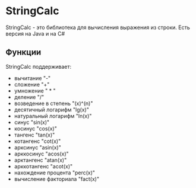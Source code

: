 # StringCalc
StringCalc - это библиотека для вычисления выражения из строки. Есть версия на Java и на C#
## Функции
StringCalc поддерживает:
- вычитание "-" 
- сложение "+"
- умножение " * "
- деление "/"
- возведение в степень "(x)^(n)"
- десятичный логарифм "lg(x)"
- натуральный логарифм "ln(x)"
- синус "sin(x)"
- косинус "cos(x)"
- тангенс "tan(x)"
- котангенс "cot(x)"
- арксинус "asin(x)"
- арккосинус "acos(x)"
- арктангенс "atan(x)"
- арккотангенс "acot(x)"
- нахождение процента "perc(x)"
- вычисление факториала "fact(x)"
